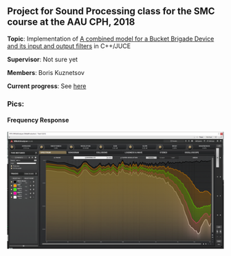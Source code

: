 ## Project for Sound Processing class for the SMC course at the AAU CPH, 2018

**Topic**: Implementation of [A combined model for a Bucket Brigade Device and its input and output filters](docs/paper.pdf) in C++/JUCE

**Supervisor**: Not sure yet

**Members**: Boris Kuznetsov

**Current progress**: See [here](docs/progressNov4.md)

### Pics:

#### Frequency Response

![FreqResp](docs/progressNov04FreqResp.png)
